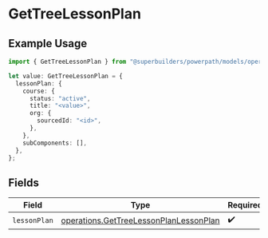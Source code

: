# GetTreeLessonPlan

## Example Usage

```typescript
import { GetTreeLessonPlan } from "@superbuilders/powerpath/models/operations";

let value: GetTreeLessonPlan = {
  lessonPlan: {
    course: {
      status: "active",
      title: "<value>",
      org: {
        sourcedId: "<id>",
      },
    },
    subComponents: [],
  },
};
```

## Fields

| Field                                                                                            | Type                                                                                             | Required                                                                                         | Description                                                                                      |
| ------------------------------------------------------------------------------------------------ | ------------------------------------------------------------------------------------------------ | ------------------------------------------------------------------------------------------------ | ------------------------------------------------------------------------------------------------ |
| `lessonPlan`                                                                                     | [operations.GetTreeLessonPlanLessonPlan](../../models/operations/gettreelessonplanlessonplan.md) | :heavy_check_mark:                                                                               | N/A                                                                                              |
